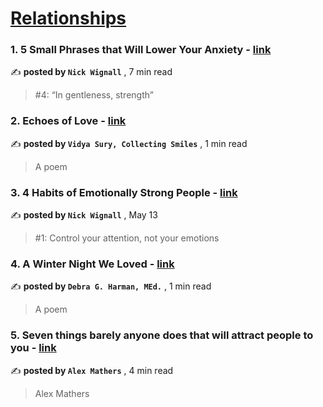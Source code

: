 
<h1><a href=https://medium.com/tag/relationships/recommended target="_blank" rel="noopener noreferrer">Relationships</a></h1>
<h3>1. 5 Small Phrases that Will Lower Your Anxiety - <a href=https://medium.com/@nickwignall/5-small-phrases-that-will-lower-your-anxiety-b56a406c4bb0?source=tag_recommended_feed---------0-84----------relationships----------d66a2772_0f29_437b_975f_8c7733e6d9b6------- target="_blank" rel="noopener noreferrer">link</a></h3>

✍️ **posted by `Nick Wignall`** <date> , 7 min read</date>

<blockquote>#4: “In gentleness, strength”</blockquote>

<h3>2. Echoes of Love - <a href=https://medium.com/imogenes-notebook/echoes-of-love-510cd5c7dcec?source=tag_recommended_feed---------1-107----------relationships----------d66a2772_0f29_437b_975f_8c7733e6d9b6------- target="_blank" rel="noopener noreferrer">link</a></h3>

✍️ **posted by `Vidya Sury, Collecting Smiles`** <date> , 1 min read</date>

<blockquote>A poem</blockquote>

<h3>3. 4 Habits of Emotionally Strong People - <a href=https://medium.com/@nickwignall/4-habits-of-emotionally-strong-people-35c1255ba5d4?source=tag_recommended_feed---------2-85----------relationships----------d66a2772_0f29_437b_975f_8c7733e6d9b6------- target="_blank" rel="noopener noreferrer">link</a></h3>

✍️ **posted by `Nick Wignall`** <date> , May 13</date>

<blockquote>#1: Control your attention, not your emotions</blockquote>

<h3>4. A Winter Night We Loved - <a href=https://medium.com/imogenes-notebook/a-winter-night-we-loved-77c3ef1d2ae7?source=tag_recommended_feed---------3-107----------relationships----------d66a2772_0f29_437b_975f_8c7733e6d9b6------- target="_blank" rel="noopener noreferrer">link</a></h3>

✍️ **posted by `Debra G. Harman, MEd.`** <date> , 1 min read</date>

<blockquote>A poem</blockquote>

<h3>5. Seven things barely anyone does that will attract people to you - <a href=https://medium.com/@iamalexmathers/seven-things-barely-anyone-does-that-will-attract-people-to-you-85de01e3d67d?source=tag_recommended_feed---------4-85----------relationships----------d66a2772_0f29_437b_975f_8c7733e6d9b6------- target="_blank" rel="noopener noreferrer">link</a></h3>

✍️ **posted by `Alex Mathers`** <date> , 4 min read</date>

<blockquote>Alex Mathers</blockquote>

